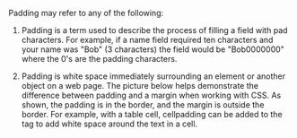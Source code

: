 Padding may refer to any of the following:

1. Padding is a term used to describe the process of filling a field with pad characters. For example, if a name field required ten characters and your name was "Bob" (3 characters) the field would be "Bob0000000" where the 0's are the padding characters.

2. Padding is white space immediately surrounding an element or another object on a web page. The picture below helps demonstrate the difference between padding and a margin when working with CSS. As shown, the padding is in the border, and the margin is outside the border. For example, with a table cell, cellpadding can be added to the <table> tag to add white space around the text in a cell.
